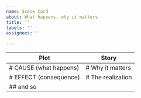 ```yaml
---
name: Scene Card
about: What happens, why it matters
title: ''
labels: ''
assignees: ''

---
```


Plot | Story
---- | -----
# CAUSE (what happens) | # Why it matters
# EFFECT (consequence) | # The realization
 | ## and so
